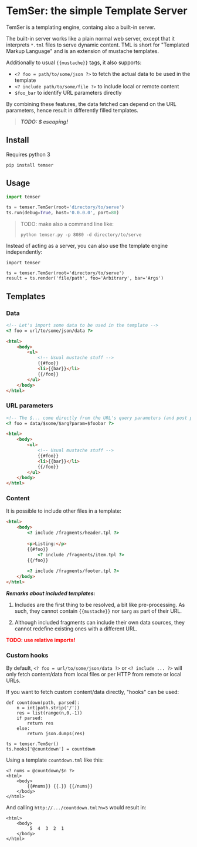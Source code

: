 TemSer: the simple Template Server
==================================

TemSer is a templating engine, containg also a built-in server.

The built-in server works like a plain normal web server, except that it interprets `*.tml` files to serve dynamic content.
TML is short for "Templated Markup Language" and is an extension of mustache templates.

Additionally to usual `{{mustache}}` tags, it also supports:

- `<? foo = path/to/some/json ?>` to fetch the actual data to be used in the template
- `<? include path/to/some/file ?>` to include local or remote content
- `$foo_bar` to identify URL parameters directly

By combining these features, the data fetched can depend on the URL parameters, 
hence result in differently filled templates.


> ***TODO: $ escaping!***


Install
-------

Requires python 3

`pip install temser`

Usage
-----

```python
import temser

ts = temser.TemSer(root='directory/to/serve')
ts.run(debug=True, host='0.0.0.0', port=80)
```

> TODO: make also a command line like:
>
> `python temser.py -p 8080 -d directory/to/serve`

Instead of acting as a server, you can also use the template engine independently:

```
import temser

ts = temser.TemSer(root='directory/to/serve')
result = ts.render('file/path', foo='Arbitrary', bar='Args')
```

Templates
---------

### Data

```html
<!-- Let's import some data to be used in the template -->
<? foo = url/to/some/json/data ?>

<html>
	<body>
		<ul>
			<!-- Usual mustache stuff -->
			{{#foo}}
			<li>{{bar}}</li>
			{{/foo}}
		</ul>
	</body>
</html>
```

### URL parameters


```html
<!-- The $... come directly from the URL's query parameters (and post params) -->
<? foo = data/$some/$arg?param=$foobar ?>

<html>
	<body>
		<ul>
			<!-- Usual mustache stuff -->
			{{#foo}}
			<li>{{bar}}</li>
			{{/foo}}
		</ul>
	</body>
</html>
```

### Content

It is possible to include other files in a template:

```html
<html>
	<body>
		<? include /fragments/header.tpl ?>
		
		<p>Listing:</p>
		{{#foo}}
			<? include /fragments/item.tpl ?>
		{{/foo}}
		
		<? include /fragments/footer.tpl ?>
	</body>
</html>
```

***Remarks about included templates:***

1. Includes are the first thing to be resolved, a bit like pre-processing.
As such, they cannot contain `{{mustache}}` nor `$arg` as part of their URL.

2. Although included fragments can include their own data sources, they cannot redefine
existing ones with a different URL.

<b style="color:red">TODO: use relative imports!</b>

### Custom hooks


By default, `<? foo = url/to/some/json/data ?>` or `<? include ... ?>` will only
fetch content/data from local files or per HTTP from remote or local URLs.

If you want to fetch custom content/data directly, "hooks" can be used:
```
def countdown(path, parsed):
    n = int(path.strip('/'))
    res = list(range(n,0,-1))
    if parsed:
        return res
    else:
        return json.dumps(res)

ts = temser.TemSer()
ts.hooks['@countdown'] = countdown
```

Using a template `countdown.tml` like this:
```
<? nums = @countdown/$n ?>
<html>
	<body>
		{{#nums}} {{.}} {{/nums}}
	</body>
</html>
```

And calling `http://.../countdown.tml?n=5` would result in:

```
<html>
	<body>
		 5  4  3  2  1
	</body>
</html>